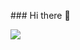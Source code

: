 <p><align:center>
### Hi there 👋

<img align="center" src="https://github-readme-stats-weld-six.vercel.app/api/top-langs/?username=ricjouas&langs_count=8&layout=compact&show_icons=true&theme=synthwave" /></p>

